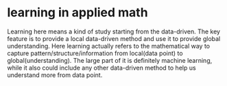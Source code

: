 # learning in applied math
Learning here means a kind of study starting from the data-driven. The key feature is to provide a local data-driven method and use it to provide global understanding.
Here learning actually refers to the mathematical way to capture pattern/structure/information from local(data point) to global(understanding). The large part of it is definitely machine learning, while it also could include any other data-driven method to help us understand more from data point.
